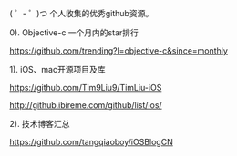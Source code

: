 ( ゜- ゜)つ  个人收集的优秀github资源。

0). Objective-c 一个月内的star排行

https://github.com/trending?l=objective-c&since=monthly

1). iOS、mac开源项目及库

https://github.com/Tim9Liu9/TimLiu-iOS

http://github.ibireme.com/github/list/ios/

2). 技术博客汇总

https://github.com/tangqiaoboy/iOSBlogCN
